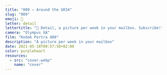 ```yaml
---
title: "009 — Around the GR34"
slug: "009"
emoji: 👀
letter: detail
lettertitle: "👀 Detail, a picture per week in your mailbox. Subscribe!"
camera: "Olympus XA"
film: "Kodak Portra 400"
description: "A picture per week in your mailbox"
date: 2021-05-18T00:57:50+02:00
color: purpleheart
resources:
  - src: "cover.webp"
    name: "cover"
---
```

